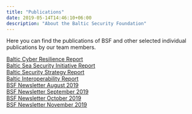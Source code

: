 ```yaml
---
title: "Publications"
date: 2019-05-14T14:46:10+06:00
description: "About the Baltic Security Foundation"
---
```


Here you can find the publications of BSF and other selected individual publications by our team members.

[Baltic Cyber Resilience Report](https://mail-attachment.googleusercontent.com/attachment/u/0/?ui=2&ik=15a7d21193&attid=0.3&permmsgid=msg-f:1707820803632492723&th=17b365f8f48970b3&view=att&disp=inline&realattid=f_kruo9nyd2&saddbat=ANGjdJ9zROqIqUTsRH9Ug4FWMeAnI4qQpqOh9XBft0Li8bUG3M67eO-SAlloZsJUKiO-b4uFmjpz3gVpBrLtdEogzCxDJi1vMo1huaDGbb57CwV1CbyZCgrUksavxfWKqQUcK6u04Ee0v1L7OV9BLwjpm-4UsZrNh0eeondJwixmNQy3X6ZXSW35lGLaGS99cyhH-O_DgSqdvuSh0IfKfwxzc_CX52nFISbzuVRRLTPAjs61u0B5UcUbr6tMJrgIcwZrZcdoSD73w8hMVpJhCNV1ZyXmvnm0_PWr0u-3qBrwe1GCxXZgz3M3U3qwtpZzBSs93X0hxTXR4JELBFqOT1CWqz8otTjj2Mcuh3loGYAwXoXHu0ylMjTxjUpZaGGg87Jq2LSmUUnXPKnenRRBFdf2ut4IEuJRlbYW9UkKAkJRYA3gNZ3FzRbM_PRnHeP_Iy4QKNZXMhDVqZ6mKhU0dilP0b56tfQ2jhFKZofvHKWLwSYwg8z0JApDbmEalWZvTu6oSWZ1Fak3iq_dly6zAe8YUrUr5qopH2KuxYHNCMdJC0RWZ_X7JxpI3DPRR9mRKqkbm8wR0FrEF4IZflaxUXXRc_XQmCp6U7xZ1XtYX5PGNwFUZT8IjHP2etVF1TdLRsZRlECQ7WjprdBX_Sow5iqErL08lySGUWhM_ONlc9SOtlfXTqk9bqRJR5f9a6c) <br>
[Baltic Sea Security Initiative Report](https://jamestown.org/wp-content/uploads/2021/05/Baltic-Sea-Security_-Regional-and-Sectoral-Perspectives-web.pdf?x11483) <br>
[Baltic Security Strategy Report](https://jamestown.org/wp-content/uploads/2019/09/Baltic-Security-Strategy-Report-2019.pdf?x46659) <br>
[Baltic Interoperability Report](https://jamestown.org/wp-content/uploads/2019/08/Baltic-Interoperability-Report-Final-2.pdf?x46659) <br>
[BSF Newsletter August 2019](https://drive.google.com/open?id=0B5fFPA1RsIvyNHZEVGZCWV9OemlQUkl5dC1lVTR5UGZjbVJJ) <br>
[BSF Newsletter September 2019](https://drive.google.com/open?id=0B5fFPA1RsIvyVVhWNFBkb1hnZ1U1OGpqNFdDdWxTdk42bXpV) <br>
[BSF Newsletter October 2019](https://drive.google.com/open?id=0B5fFPA1RsIvycVZXUGNzdnYxRmZyb3hld0hXNV9pUVQ5d1dV) <br>
[BSF Newsletter November 2019](https://drive.google.com/open?id=0B5fFPA1RsIvya3BGZkFTeHA2TmtkYmhGR1NlX1pKT3RGTk1B) <br>
